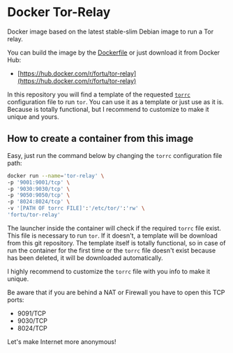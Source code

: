 # Docker Tor-Relay

Docker image based on the latest stable-slim Debian image to run a Tor relay.

You can build the image by the [Dockerfile](https://github.com/FoRTu/docker-tor-relay/blob/master/Dockerfile) or just download it from Docker Hub:

* [https://hub.docker.com/r/fortu/tor-relay](https://hub.docker.com/r/fortu/tor-relay)

In this repository you will find a template of the requested [`torrc`](https://github.com/FoRTu/docker-tor-relay/blob/master/torrc) configuration file to run `tor`. You can use it as a template or just use as it is. Because is totally functional, but I recommend to customize to make it unique and yours.

## How to create a container from this image

Easy, just run the command below by changing the `torrc` configuration file path:

```bash
docker run --name='tor-relay' \
-p '9001:9001/tcp' \
-p '9030:9030/tcp' \
-p '9050:9050/tcp' \
-p '8024:8024/tcp' \
-v '[PATH OF torrc FILE]':'/etc/tor/':'rw' \
'fortu/tor-relay'
```

The launcher inside the container will check if the required `torrc` file exist. This file is necessary to run `tor`. If it doesn't, a template will be download from this git repository. The template itself is totally functional, so in case of run the container for the first time or the `torrc` file doesn't exist because has been deleted, it will be downloaded automatically.

I highly recommend to customize the `torrc` file with you info to make it unique.

Be aware that if you are behind a NAT or Firewall you have to open this  TCP ports:

* 9091/TCP
* 9030/TCP
* 8024/TCP

Let's make Internet more anonymous!
